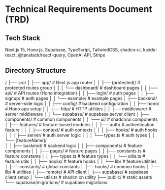 # Technical Requirements Document (TRD)
  
## Tech Stack

Next.js 15, Hono.js, Supabase, TypeScript, TailwindCSS, shadcn-ui, lucide-react, @tanstack/react-query, OpenAI API, Stripe

## Directory Structure


/
├── src/
│   ├── app/                        # Next.js app router
│   │   ├── (protected)/            # protected routes group
│   │   │   └── dashboard/          # dashboard pages
│   │   ├── api/                    # API routes (Hono integration)
│   │   ├── login/                  # auth pages
│   │   ├── signup/                 # auth pages
│   │   └── example/                # example pages
│   ├── backend/                    # server-side logic
│   │   ├── config/                 # backend configuration
│   │   ├── hono/                   # Hono app setup
│   │   ├── http/                   # HTTP utilities
│   │   ├── middleware/             # server middleware
│   │   └── supabase/               # supabase server client
│   ├── components/                 # common components
│   │   └── ui/                     # shadcn/ui components
│   ├── features/                   # feature-based modules
│   │   ├── auth/                   # authentication feature
│   │   │   ├── context/            # auth contexts
│   │   │   ├── hooks/              # auth hooks
│   │   │   ├── server/             # auth server logic
│   │   │   └── types.ts            # auth types
│   │   └── [featureName]/          
│   │       ├── backend/            # backend logic
│   │       ├── components/         # feature components
│   │       ├── pages/              # feature pages
│   │       ├── constants.ts        # feature constants
│   │       ├── types.ts            # feature types
│   │       └── utils.ts            # feature utils
│   │       ├── hooks/              # feature hooks
│   │       └── lib/                # feature utilities
│   ├── constants/                  # global constants
│   ├── hooks/                      # common hooks
│   └── lib/                        # utilities
│       ├── remote/                 # API client
│       ├── supabase/               # supabase client setup
│       └── utils.ts                # shadcn cn utility
├── public/                         # static assets
└── supabase/migrations/            # supabase migrations

  